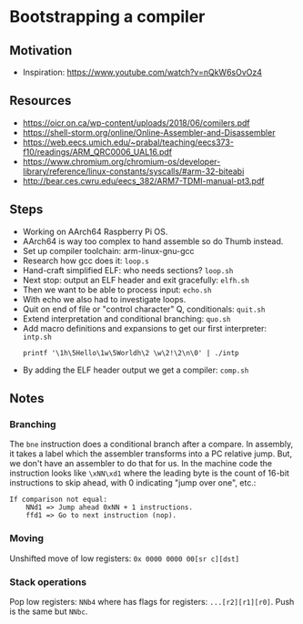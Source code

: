 # Bootstrapping a compiler

## Motivation

* Inspiration: https://www.youtube.com/watch?v=nQkW6sOvOz4

## Resources

* https://oicr.on.ca/wp-content/uploads/2018/06/comilers.pdf
* https://shell-storm.org/online/Online-Assembler-and-Disassembler
* https://web.eecs.umich.edu/~prabal/teaching/eecs373-f10/readings/ARM_QRC0006_UAL16.pdf
* https://www.chromium.org/chromium-os/developer-library/reference/linux-constants/syscalls/#arm-32-biteabi
* http://bear.ces.cwru.edu/eecs_382/ARM7-TDMI-manual-pt3.pdf

## Steps

* Working on AArch64 Raspberry Pi OS.
* AArch64 is way too complex to hand assemble so do Thumb instead.
* Set up compiler toolchain: arm-linux-gnu-gcc
* Research how gcc does it: `loop.s`
* Hand-craft simplified ELF: who needs sections? `loop.sh`
* Next stop: output an ELF header and exit gracefully: `elfh.sh`
* Then we want to be able to process input: `echo.sh`
* With echo we also had to investigate loops.
* Quit on end of file or "control character" Q, conditionals: `quit.sh`
* Extend interpretation and conditional branching: `quo.sh`
* Add macro definitions and expansions to get our first interpreter: `intp.sh`
  ```
  printf '\1h\5Hello\1w\5Worldh\2 \w\2!\2\n\0' | ./intp
  ```
* By adding the ELF header output we get a compiler: `comp.sh`

## Notes

### Branching

The `bne` instruction does a conditional branch after a compare. In assembly,
it takes a label which the assembler transforms into a PC relative jump. But,
we don't have an assembler to do that for us. In the machine code the instruction
looks like `\xNN\xd1` where the leading byte is the count of 16-bit instructions
to skip ahead, with 0 indicating "jump over one", etc.:

```
If comparison not equal:
    NNd1 => Jump ahead 0xNN + 1 instructions.
    ffd1 => Go to next instruction (nop).
```

### Moving

Unshifted move of low registers: `0x 0000 0000 00[sr c][dst]`

### Stack operations

Pop low registers: `NNb4` where has flags for registers: `...[r2][r1][r0]`.
Push is the same but `NNbc`.
